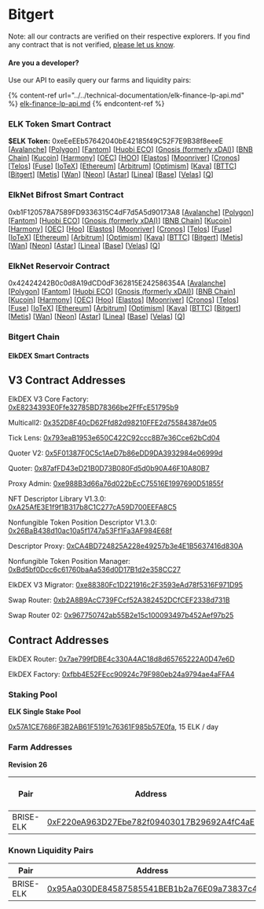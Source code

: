 # Bitgert

Note: all our contracts are verified on their respective explorers. If you find any contract that is not verified, [please let us know](mailto:hello@elk.finance).

#### Are you a developer?

Use our API to easily query our farms and liquidity pairs:

{% content-ref url="../../technical-documentation/elk-finance-lp-api.md" %}
[elk-finance-lp-api.md](../../technical-documentation/elk-finance-lp-api.md)
{% endcontent-ref %}

### ELK Token Smart Contract

**$ELK Token:** 0xeEeEEb57642040bE42185f49C52F7E9B38f8eeeE \[[Avalanche](https://snowtrace.io/token/0xeeeeeb57642040be42185f49c52f7e9b38f8eeee)] \[[Polygon](https://polygonscan.com/token/0xeEeEEb57642040bE42185f49C52F7E9B38f8eeeE)] \[[Fantom](https://ftmscan.com/token/0xeEeEEb57642040bE42185f49C52F7E9B38f8eeeE)] \[[Huobi ECO](https://hecoinfo.com/token/0xeEeEEb57642040bE42185f49C52F7E9B38f8eeeE)] \[[Gnosis (formerly xDAI)](https://blockscout.com/xdai/mainnet/token/0xeEeEEb57642040bE42185f49C52F7E9B38f8eeeE/token-transfers)] \[[BNB Chain](https://bscscan.com/token/0xeEeEEb57642040bE42185f49C52F7E9B38f8eeeE)] \[[Kucoin](https://explorer.kcc.io/en/token/0xeeeeeb57642040be42185f49c52f7e9b38f8eeee)] \[[Harmony](https://explorer.harmony.one/address/0xeEeEEb57642040bE42185f49C52F7E9B38f8eeeE)] \[[OEC](https://www.oklink.com/en/okc/address/0xeeeeeb57642040be42185f49c52f7e9b38f8eeee)] \[[HOO](https://hooscan.com/token/0xeEeEEb57642040bE42185f49C52F7E9B38f8eeeE)] \[[Elastos](https://esc.elastos.io/token/0xeEeEEb57642040bE42185f49C52F7E9B38f8eeeE/token-transfers)] \[[Moonriver](https://blockscout.moonriver.moonbeam.network/token/0xeEeEEb57642040bE42185f49C52F7E9B38f8eeeE/token-transfers)] \[[Cronos](https://cronos.org/explorer/token/0xeEeEEb57642040bE42185f49C52F7E9B38f8eeeE/token-transfers)] \[[Telos](https://www.teloscan.io/address/0xeeeeeb57642040be42185f49c52f7e9b38f8eeee)] \[[Fuse](https://explorer.fuse.io/token/0xeEeEEb57642040bE42185f49C52F7E9B38f8eeeE/token-transfers)] \[[IoTeX](https://iotexscout.io/address/0xeEeEEb57642040bE42185f49C52F7E9B38f8eeeE)] \[[Ethereum](https://etherscan.io/address/0xeEeEEb57642040bE42185f49C52F7E9B38f8eeeE)] \[[Arbitrum](https://arbiscan.io/address/0xeeeeeb57642040be42185f49c52f7e9b38f8eeee)] \[[Optimism](https://optimistic.etherscan.io/address/0xeeeeeb57642040be42185f49c52f7e9b38f8eeee)] \[[Kava](https://explorer.kava.io/address/0xeEeEEb57642040bE42185f49C52F7E9B38f8eeeE)] \[[BTTC](https://bttcscan.com/address/0xeeeeeb57642040be42185f49c52f7e9b38f8eeee)] \[[Bitgert](https://brisescan.com/address/0xeEeEEb57642040bE42185f49C52F7E9B38f8eeeE)] \[[Metis](https://andromeda-explorer.metis.io/address/0xeEeEEb57642040bE42185f49C52F7E9B38f8eeeE)] \[[Wan](https://www.wanscan.org/address/0xeEeEEb57642040bE42185f49C52F7E9B38f8eeeE)] \[[Neon](https://neonscan.org/address/0xeEeEEb57642040bE42185f49C52F7E9B38f8eeeE)] \[[Astar](https://blockscout.com/astar/address/0xeEeEEb57642040bE42185f49C52F7E9B38f8eeeE)] \[[Linea](https://explorer.linea.build/address/0xeEeEEb57642040bE42185f49C52F7E9B38f8eeeE)] \[[Base](https://basescan.org/address/0xeEeEEb57642040bE42185f49C52F7E9B38f8eeeE)] \[[Velas](https://evmexplorer.velas.com/address/0xeEeEEb57642040bE42185f49C52F7E9B38f8eeeE)] \[[Q](https://explorer.q.org/address/0xeEeEEb57642040bE42185f49C52F7E9B38f8eeeE)]

### ElkNet Bifrost Smart Contract

0xb1F120578A7589FD9336315C4dF7d5A5d90173A8 \[[Avalanche](https://snowtrace.io/address/0xb1F120578A7589FD9336315C4dF7d5A5d90173A8)] \[[Polygon](https://polygonscan.com/address/0xb1F120578A7589FD9336315C4dF7d5A5d90173A8)] \[[Fantom](https://ftmscan.com/address/0xb1F120578A7589FD9336315C4dF7d5A5d90173A8)] \[[Huobi ECO](https://hecoinfo.com/address/0xb1F120578A7589FD9336315C4dF7d5A5d90173A8)] \[[Gnosis (formerly xDAI)](https://blockscout.com/xdai/mainnet/address/0xb1F120578A7589FD9336315C4dF7d5A5d90173A8)] \[[BNB Chain](https://bscscan.com/address/0xb1F120578A7589FD9336315C4dF7d5A5d90173A8)] \[[Kucoin](https://explorer.kcc.io/address/0xb1F120578A7589FD9336315C4dF7d5A5d90173A8)] \[[Harmony](https://explorer.harmony.one/address/0xb1F120578A7589FD9336315C4dF7d5A5d90173A8)] \[[OEC](https://www.oklink.com/oktc/address/0xb1F120578A7589FD9336315C4dF7d5A5d90173A8)] \[[Hoo](https://hooscan.com/address/0xb1F120578A7589FD9336315C4dF7d5A5d90173A8)] \[[Elastos](https://esc.elastos.io/address/0xb1F120578A7589FD9336315C4dF7d5A5d90173A8)] \[[Moonriver](https://blockscout.moonriver.moonbeam.network/address/0xb1F120578A7589FD9336315C4dF7d5A5d90173A8)] \[[Cronos](https://cronos.org/explorer/address/0xb1F120578A7589FD9336315C4dF7d5A5d90173A8)] \[[Telos](https://www.teloscan.io/evm/address/0xb1F120578A7589FD9336315C4dF7d5A5d90173A8)] \[[Fuse](https://explorer.fuse.io/address/0xb1F120578A7589FD9336315C4dF7d5A5d90173A8)] \[[IoTeX](https://iotexscout.io/address/0xb1F120578A7589FD9336315C4dF7d5A5d90173A8)] \[[Ethereum](https://etherscan.io/address/0xb1F120578A7589FD9336315C4dF7d5A5d90173A8)] \[[Arbitrum](https://arbiscan.io/address/0xb1F120578A7589FD9336315C4dF7d5A5d90173A8)] \[[Optimism](https://optimistic.etherscan.io/address/0xb1F120578A7589FD9336315C4dF7d5A5d90173A8)] \[[Kava](https://explorer.kava.io/address/0xb1F120578A7589FD9336315C4dF7d5A5d90173A8)] \[[BTTC](https://bttcscan.com/address/0xb1f120578a7589fd9336315c4df7d5a5d90173a8)] \[[Bitgert](https://brisescan.com/address/0xb1F120578A7589FD9336315C4dF7d5A5d90173A8)] \[[Metis](https://andromeda-explorer.metis.io/address/0xb1F120578A7589FD9336315C4dF7d5A5d90173A8)] \[[Wan](https://www.wanscan.org/address/0xb1F120578A7589FD9336315C4dF7d5A5d90173A8)] \[[Neon](https://neonscan.org/address/0xb1F120578A7589FD9336315C4dF7d5A5d90173A8)] \[[Astar](https://blockscout.com/astar/address/0xb1F120578A7589FD9336315C4dF7d5A5d90173A8)] \[[Linea](https://explorer.linea.build/address/0xb1F120578A7589FD9336315C4dF7d5A5d90173A8)] \[[Base](https://basescan.org/address/0xb1F120578A7589FD9336315C4dF7d5A5d90173A8)] \[[Velas](https://evmexplorer.velas.com/address/0xb1F120578A7589FD9336315C4dF7d5A5d90173A8)] \[[Q](https://explorer.q.org/address/0xb1F120578A7589FD9336315C4dF7d5A5d90173A8)]

### ElkNet Reservoir Contract

0x42424242B0c0d8A19dCD0dF362815E242586354A \[[Avalanche](https://snowtrace.io/address/0x42424242B0c0d8A19dCD0dF362815E242586354A)] \[[Polygon](https://polygonscan.com/address/0x42424242B0c0d8A19dCD0dF362815E242586354A)] \[[Fantom](https://ftmscan.com/address/0x42424242B0c0d8A19dCD0dF362815E242586354A)] \[[Huobi ECO](https://hecoinfo.com/address/0x42424242B0c0d8A19dCD0dF362815E242586354A)] \[[Gnosis (formerly xDAI)](https://blockscout.com/xdai/mainnet/address/0x42424242B0c0d8A19dCD0dF362815E242586354A)] \[[BNB Chain](https://bscscan.com/address/0x42424242B0c0d8A19dCD0dF362815E242586354A)] \[[Kucoin](https://explorer.kcc.io/address/0x42424242B0c0d8A19dCD0dF362815E242586354A)] \[[Harmony](https://explorer.harmony.one/address/0x42424242B0c0d8A19dCD0dF362815E242586354A)] \[[OEC](https://www.oklink.com/oktc/address/0x42424242B0c0d8A19dCD0dF362815E242586354A)] \[[Hoo](https://hooscan.com/address/0x42424242B0c0d8A19dCD0dF362815E242586354A)] \[[Elastos](https://esc.elastos.io/address/0x42424242B0c0d8A19dCD0dF362815E242586354A)] \[[Moonriver](https://blockscout.moonriver.moonbeam.network/address/0x42424242B0c0d8A19dCD0dF362815E242586354A)] \[[Cronos](https://cronos.org/explorer/address/0x42424242B0c0d8A19dCD0dF362815E242586354A)] \[[Telos](https://www.teloscan.io/evm/address/0x42424242B0c0d8A19dCD0dF362815E242586354A)] \[[Fuse](https://explorer.fuse.io/address/0x42424242B0c0d8A19dCD0dF362815E242586354A)] \[[IoTeX](https://iotexscout.io/address/0x42424242B0c0d8A19dCD0dF362815E242586354A)] \[[Ethereum](https://etherscan.io/address/0x42424242B0c0d8A19dCD0dF362815E242586354A)] \[[Arbitrum](https://arbiscan.io/address/0x42424242B0c0d8A19dCD0dF362815E242586354A)] \[[Optimism](https://optimistic.etherscan.io/address/0x42424242B0c0d8A19dCD0dF362815E242586354A)] \[[Kava](https://explorer.kava.io/address/0x42424242B0c0d8A19dCD0dF362815E242586354A)] \[[BTTC](https://bttcscan.com/address/0x42424242B0c0d8A19dCD0dF362815E242586354A)] \[[Bitgert](https://brisescan.com/address/0x42424242B0c0d8A19dCD0dF362815E242586354A)] \[[Metis](https://andromeda-explorer.metis.io/address/0x42424242B0c0d8A19dCD0dF362815E242586354A)] \[[Wan](https://www.wanscan.org/address/0x42424242B0c0d8A19dCD0dF362815E242586354A)] \[[Neon](https://neonscan.org/address/0x42424242B0c0d8A19dCD0dF362815E242586354A)] \[[Astar](https://blockscout.com/astar/address/0x42424242B0c0d8A19dCD0dF362815E242586354A)] \[[Linea](https://explorer.linea.build/address/0x42424242B0c0d8A19dCD0dF362815E242586354A)] \[[Base](https://basescan.org/address/0x42424242B0c0d8A19dCD0dF362815E242586354A)] \[[Velas](https://evmexplorer.velas.com/address/0x42424242B0c0d8A19dCD0dF362815E242586354A)] \[[Q](https://explorer.q.org/address/0x42424242B0c0d8A19dCD0dF362815E242586354A)]

### Bitgert Chain

#### ElkDEX Smart Contracts

## V3 Contract Addresses

ElkDEX V3 Core Factory: [0xE8234393E0Ffe32785BD78366be2FfFcE51795b9](https://brisescan.com/address/0xE8234393E0Ffe32785BD78366be2FfFcE51795b9)

Multicall2: [0x352D8F40cD62Ffd82d98210FFE2d75584387de05](https://brisescan.com/address/0x352D8F40cD62Ffd82d98210FFE2d75584387de05)

Tick Lens: [0x793eaB1953e650C422C92ccc8B7e36Cce62bCd04](https://brisescan.com/address/0x793eaB1953e650C422C92ccc8B7e36Cce62bCd04)

Quoter V2: [0x5F01387F0C5c1AeD7b86eDD9DA3932984e06999d](https://brisescan.com/address/0x5F01387F0C5c1AeD7b86eDD9DA3932984e06999d)

Quoter: [0x87afFD43eD21B0D73B080Fd5d0b90A46F10A80B7](https://brisescan.com/address/0x87afFD43eD21B0D73B080Fd5d0b90A46F10A80B7)

Proxy Admin: [0xe988B3d66a76d022bEcC75516E1997690D51855f](https://brisescan.com/address/0xe988B3d66a76d022bEcC75516E1997690D51855f)

NFT Descriptor Library V1.3.0: [0xA25AfE3E1f9f1B317b8C1C277cA59D700EEFA8C5](https://brisescan.com/address/0xA25AfE3E1f9f1B317b8C1C277cA59D700EEFA8C5)

Nonfungible Token Position Descriptor V1.3.0: [0x26BaB438d10ac10a5f1747a53Ff1Fa3AF984E68f](https://brisescan.com/address/0x26BaB438d10ac10a5f1747a53Ff1Fa3AF984E68f)

Descriptor Proxy: [0xCA4BD724825A228e49257b3e4E1B5637416d830A](https://brisescan.com/address/0xCA4BD724825A228e49257b3e4E1B5637416d830A)

Nonfungible Token Position Manager: [0xBd5bf0Dcc6c61760baAa536d0D17B1d2e358CC27](https://brisescan.com/address/0xBd5bf0Dcc6c61760baAa536d0D17B1d2e358CC27)

ElkDEX V3 Migrator: [0xe88380Fc1D221916c2F3593eAd78f5316F971D95](https://brisescan.com/address/0xe88380Fc1D221916c2F3593eAd78f5316F971D95)

Swap Router: [0xb2A8B9AcC739FCcf52A382452DCfCEF2338d731B](https://brisescan.com/address/0xb2A8B9AcC739FCcf52A382452DCfCEF2338d731B)

Swap Router 02: [0x967750742ab55B2e15c100093497b452Aef97b25](https://brisescan.com/address/0x967750742ab55B2e15c100093497b452Aef97b25)

## Contract Addresses

ElkDEX Router: [0x7ae799fDBE4c330A4AC18d8d65765222A0D47e6D](https://brisescan.com/address/0x7ae799fDBE4c330A4AC18d8d65765222A0D47e6D)

ElkDEX Factory: [0xfbb4E52FEcc90924c79F980eb24a9794ae4aFFA4](https://brisescan.com/address/0xfbb4E52FEcc90924c79F980eb24a9794ae4aFFA4)


### Staking Pool

**ELK Single Stake Pool**

[0x57A1CE7686F3B2AB61F5191c76361F985b57E0fa](https://brisescan.com/address/0x57a1ce7686f3b2ab61f5191c76361f985b57e0fa), 15 ELK / day



### **Farm Addresses**

**Revision 26**

| Pair      | Address                                                                                                                 | ELK / day |
| --------- | ----------------------------------------------------------------------------------------------------------------------- | --------- |
| BRISE-ELK | [0xF220eA963D27Ebe782f09403017B29692A4fC4aE](https://brisescan.com/address/0xF220eA963D27Ebe782f09403017B29692A4fC4aE/) | 20        |

### Known Liquidity Pairs

| Pair      | Address                                                                                                                |
| --------- | ---------------------------------------------------------------------------------------------------------------------- |
| BRISE-ELK | [0x95Aa030DE84587585541BEB1b2a76E09a73837c4](https://brisescan.com/address/0x95Aa030DE84587585541BEB1b2a76E09a73837c4) |

